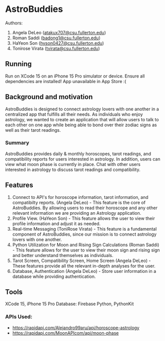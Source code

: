 # AstroBuddies
Authors:
1. Angela DeLeo (atakux707@csu.fullerton.edu)
2. Roman Saddi (badong1@csu.fullerton.edu)
3. HaYeon Son (hyson0427@csu.fullerton.edu)
4. Tonirose Virata (tvirata@csu.fullerton.edu)

## Running
Run on XCode 15 on an iPhone 15 Pro simulator or device. Ensure all dependencies are installed! App unavailable in App Store :(

## Background and motivation
AstroBuddies is designed to connect astrology lovers with one another in a centralized app that fulfills all their needs. As individuals who enjoy astrology, we wanted to create an application that will allow users to talk to each other on one app while being able to bond over their zodiac signs as well as their tarot readings.

### Summary
AstroBuddies provides daily & monthly horoscopes, tarot readings, and compatibility reports for users interested in astrology. In addition, users can view what moon phase is currently in place. Chat with other users interested in astrology to discuss tarot readings and compatibility. 


## Features
1. Connect to API's for horoscope information, tarot information, and compatibilty reports. (Angela DeLeo) - This feature is the core of AstroBuddies. By allowing users to read their horoscope and any other relevant information we are providing an Astrology application.
2. Profile View. (HaYeon Son) - This feature allows the user to view their profile information and adjust it as needed.
3. Real-time Messaging (ToniRose Virata) - This feature is a fundamental component of AstroBuddies, since our mission is to connect astrology lovers with one another.
4. Python Utilization for Moon and Rising Sign Calculations (Roman Saddi) - This feature allows for the user to view their moon sign and rising sign and better understand themselves as individuals.
5. Tarot Screen, Compatibility Screen, Home Screen (Angela DeLeo) - These features provide all the relevant in-depth analyses for the user.
6. Database, Authentication (Angela DeLeo) - Store user information in a database while providing authentication.

## Tools
XCode 15, iPhone 15 Pro
Database: Firebase
Python, PythonKit

### APIs Used:
- https://rapidapi.com/Alejandro99aru/api/horoscope-astrology
- https://rapidapi.com/MoonAPIcom/api/moon-phase
